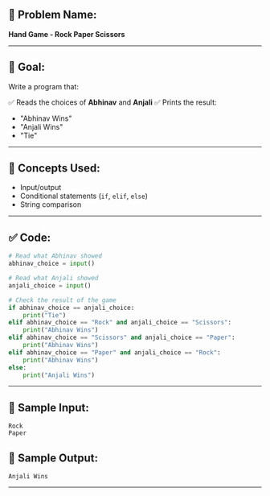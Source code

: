 ## 🧩 **Problem Name:**

**Hand Game - Rock Paper Scissors**

---

## 🎯 **Goal:**

Write a program that:

✅ Reads the choices of **Abhinav** and **Anjali**
✅ Prints the result:

- "Abhinav Wins"
- "Anjali Wins"
- "Tie"

---

## 🧠 **Concepts Used:**

- Input/output
- Conditional statements (`if`, `elif`, `else`)
- String comparison

---

## ✅ **Code:**

```python
# Read what Abhinav showed
abhinav_choice = input()

# Read what Anjali showed
anjali_choice = input()

# Check the result of the game
if abhinav_choice == anjali_choice:
    print("Tie")
elif abhinav_choice == "Rock" and anjali_choice == "Scissors":
    print("Abhinav Wins")
elif abhinav_choice == "Scissors" and anjali_choice == "Paper":
    print("Abhinav Wins")
elif abhinav_choice == "Paper" and anjali_choice == "Rock":
    print("Abhinav Wins")
else:
    print("Anjali Wins")
```

---

## 🧪 **Sample Input:**

```
Rock
Paper
```

## 🧾 **Sample Output:**

```
Anjali Wins
```

---

